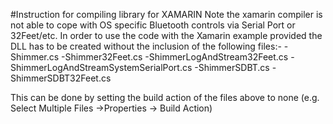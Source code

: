 #Instruction for compiling library for XAMARIN
Note the xamarin compiler is not able to cope with OS specific Bluetooth controls via Serial Port or 32Feet/etc. In order to use the code with the Xamarin example provided the DLL has to be created without the inclusion of the following files:-
-Shimmer.cs
-Shimmer32Feet.cs
-ShimmerLogAndStream32Feet.cs
-ShimmerLogAndStreamSystemSerialPort.cs
-ShimmerSDBT.cs
-ShimmerSDBT32Feet.cs

This can be done by setting the build action of the files above to none (e.g. Select Multiple Files ->Properties -> Build Action)
